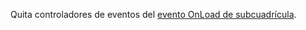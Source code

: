 Quita controladores de eventos del [evento OnLoad de subcuadrícula](../../../events/subgrid-onload.md).